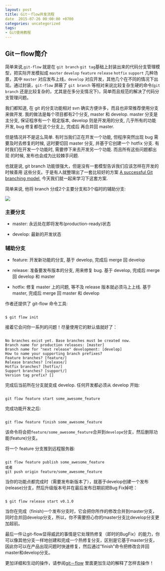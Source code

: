 ```yaml
---
layout: post
title: Git－flow开发流程
date  2015-07-26 00:00:00 +0700
categories: uncategorized
tags:
- Git使用教程
---
```


## Git－flow简介

 简单来说,`git-flow` 就是在 `git branch` `git tag`基础上封装出来的代码分支管理模型，把实际开发模拟成 `master` `develop` `feature` `release` `hotfix` `support` 几种场景，其中 `master` 对应发布上线，`develop` 对应开发，其他几个在不同的情况下出现。通过封装，`git-flow` 屏蔽了 `git branch` 等相对来说比较复杂生硬的命令(`git branch` 还是比较复杂的，尤其是在多分支情况下)，简单而且规范的解决了代码分支管理问题。


我们都知道, 在 git 的分支功能相对 svn 确实方便许多，而且也非常推荐使用分支来做开发. 我的做法是每个项目都有2个分支, master 和 develop. master 分支是主分支, 保证程序有一个 稳定版本, develop 则是开发用的分支, 几乎所有的功能开发, bug 修复都在这个分支上, 完成后 再合并回 master.

但是情况并不是这么简单. 有时当我们正在开发一个功能, 但程序突然出现 bug 需要及时去修复的时候, 这时要切回 master 分支, 并基于它创建一个 hotfix 分支. 有时我们在开发一个功能时, 需要停下来去开发另一个功能. 而且所有这些问题都出现 的时候, 发布也会成为比较棘手问题.

也就是说, git branch 功能很强大，但是没有一套模型告诉我们应该怎样在开发的时候善用 这些分支。于是有人就整理出了一套比较好的方案 [A successful Git branching model](http://nvie.com/posts/a-successful-git-branching-model/), 今天我们就一起来学习下这套方案.

简单来说, 他将 branch 分成2个主要分支和3个临时的辅助分支:

![](http://stormzhang.com/image/gitflow.png)

### 主要分支
- master: 永远处在即将发布(production-ready)状态

- develop: 最新的开发状态

### 辅助分支
- feature: 开发新功能的分支, 基于 develop, 完成后 merge 回 develop

- release: 准备要发布版本的分支, 用来修复 bug. 基于 develop, 完成后 merge 回 develop 和 master

- hotfix: 修复 master 上的问题, 等不及 release 版本就必须马上上线. 基于 master, 完成后 merge 回 master 和 develop

作者还提供了 git-flow 命令工具:

```

$ git flow init

```

接着它会问你一系列的问题！尽量使用它的默认值就好了：

```

No branches exist yet. Base branches must be created now.
Branch name for production releases: [master]
Branch name for "next release" development: [develop]
How to name your supporting branch prefixes?
Feature branches? [feature/]
Release branches? [release/]
Hotfix branches? [hotfix/]
Support branches? [support/]
Version tag prefix? []

```

完成后当前所在分支就变成 develop. 任何开发都必须从 develop 开始:

```

git flow feature start some_awesome_feature

```
完成功能开发之后:

```

git flow feature finish some_awesome_feature

```

该命令将会把`feature/some_awesome_feature`合并到`develope`分支，然后删除功能(feature)分支。

将一个 feature 分支推到远程服务器:

```

git flow feature publish some_awesome_feature
或者
git push origin feature/some_awesome_feature

```

当你的功能点都完成时（需要发布新版本了），就基于develop创建一个发布(release)分支，然后升级版本号并在最后发布日期前把Bug Fix掉吧：

```

$ git flow release start v0.1.0

```

当你在完成（finish)一个发布分支时，它会把你所作的修改合并到master分支，同时合并回develop分支，所以，你不需要担心你的master分支比develop分支更加超前。

最后一件让git-flow显得威武的事情是它处理热修复（即时的BugFix）的能力，你可以像其他分支一样地创建和完成一个热修复分支，区别是它基于master分支，因此你可以在产品出现问题时快速修复，然后通过”finish”命令把修改合并回master和develop分支。

更加详细和生动的操作，请参阅[git－flow](http://danielkummer.github.io/git-flow-cheatsheet/index.zh_CN.html) 里面更加生动的解释了怎样去操作！

